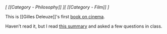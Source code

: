 *[ [[Category  - Philosophy]] ][ [[Category - Film]] ]* 

This is [[Gilles Deleuze]]'s first [book on cinema](https://en.wikipedia.org/wiki/Cinema_1:_The_Movement_Image).

Haven’t read it, but I read [this summary](https://jewishphilosophyplace.com/2018/05/03/movement-and-time-images-deleuze-cinema-1-cinema-2/) and asked a few questions in class. 

